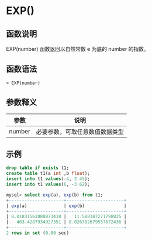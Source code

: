 # **EXP()**

## **函数说明**

EXP(number) 函数返回以自然常数 e 为底的 number 的指数。

## **函数语法**

```
> EXP(number)
```

## **参数释义**

|  参数   | 说明  |
|  ----  | ----  |
| number | 必要参数，可取任意数值数据类型 |

## **示例**

```sql
drop table if exists t1;
create table t1(a int ,b float);
insert into t1 values(-4, 2.45);
insert into t1 values(6, -3.62);

mysql> select exp(a), exp(b) from t1;
+---------------------+----------------------+
| exp(a)              | exp(b)               |
+---------------------+----------------------+
| 0.01831563888873418 |   11.588347271798835 |
|   403.4287934927351 | 0.026782679557672436 |
+---------------------+----------------------+
2 rows in set (0.00 sec)
```
